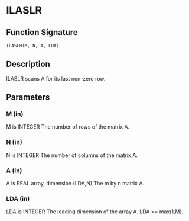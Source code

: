 # ILASLR

## Function Signature

```fortran
ILASLR(M, N, A, LDA)
```

## Description


 ILASLR scans A for its last non-zero row.

## Parameters

### M (in)

M is INTEGER The number of rows of the matrix A.

### N (in)

N is INTEGER The number of columns of the matrix A.

### A (in)

A is REAL array, dimension (LDA,N) The m by n matrix A.

### LDA (in)

LDA is INTEGER The leading dimension of the array A. LDA >= max(1,M).

